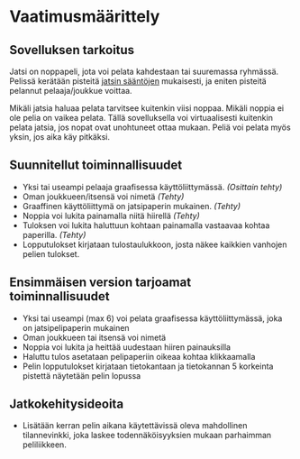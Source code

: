 # Vaatimusmäärittely

## Sovelluksen tarkoitus

Jatsi on noppapeli, jota voi pelata kahdestaan tai suuremassa ryhmässä. Pelissä kerätään pisteitä [jatsin sääntöjen](https://fi.wikipedia.org/wiki/Yatzy) mukaisesti, ja eniten pisteitä pelannut pelaaja/joukkue voittaa.



Mikäli jatsia haluaa pelata tarvitsee kuitenkin viisi noppaa. Mikäli noppia ei ole pelia on vaikea pelata. Tällä sovelluksella voi virtuaalisesti kuitenkin pelata jatsia, jos nopat ovat unohtuneet ottaa mukaan. Peliä voi pelata myös yksin, jos aika käy pitkäksi.



## Suunnitellut toiminnallisuudet

- Yksi tai useampi pelaaja graafisessa käyttöliittymässä. _(Osittain tehty)_
- Oman joukkueen/itsensä voi nimetä _(Tehty)_
- Graaffinen käyttöliittymä on jatsipaperin mukainen. _(Tehty)_
- Noppia voi lukita painamalla niitä hiirellä _(Tehty)_
- Tuloksen voi lukita haluttuun kohtaan painamalla vastaavaa kohtaa paperilla. _(Tehty)_
- Lopputulokset kirjataan tulostaulukkoon, josta näkee kaikkien vanhojen pelien tulokset.  


## Ensimmäisen version tarjoamat toiminnallisuudet

- Yksi tai useampi (max 6) voi pelata graafisessa käyttöliittymässä, joka on jatsipelipaperin mukainen
- Oman joukkueen tai itsensä voi nimetä
- Noppia voi lukita ja heittää uudestaan hiiren painauksilla
- Haluttu tulos asetataan pelipaperiin oikeaa kohtaa klikkaamalla
- Pelin lopputulokset kirjataan tietokantaan ja tietokannan 5 korkeinta pistettä näytetään pelin lopussa

## Jatkokehitysideoita

- Lisätään kerran pelin aikana käytettävissä oleva mahdollinen tilannevinkki, joka laskee todennäköisyyksien mukaan parhaimman peliliikkeen.
